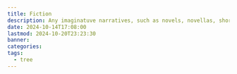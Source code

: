 ```yaml
---
title: Fiction
description: Any imaginatuve narratives, such as novels, novellas, short stories, etc.
date: 2024-10-14T17:08:00
lastmod: 2024-10-20T23:23:30
banner: 
categories: 
tags:
  - tree
---
```

